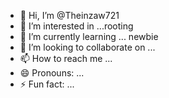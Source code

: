 - 👋 Hi, I’m @Theinzaw721
- 👀 I’m interested in ...rooting
- 🌱 I’m currently learning ... newbie 
- 💞️ I’m looking to collaborate on ...
- 📫 How to reach me ...
- 😄 Pronouns: ...
- ⚡ Fun fact: ...

<!---
Theinzaw721/Theinzaw721 is a ✨ special ✨ repository because its `README.md` (this file) appears on your GitHub profile.
You can click the Preview link to take a look at your changes.
--->
